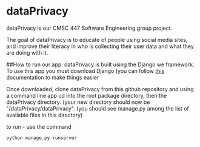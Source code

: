 # dataPrivacy
dataPrivacy is our CMSC 447 Software Engineering group project. 

The goal of dataPrivacy is to educate of people using social media sites, and improve their literacy in who is collecting their user data and what they are doing with it. 

##How to run our app:
dataPrivacy is built using the Django we framework. To use this app you must download Django (you can follow [this](https://www.djangoproject.com/download/) documentation to make things easier

Once downloaded, clone dataPrivacy from this github repository and using a command line app cd into the root package directory, then the dataPrivacy directory. (your new directory should now be "/dataPrivacy/dataPrivacy". (you should see manage.py among the list of available files in this directory)

to run - use the command 
```
python manage.py runserver

```
